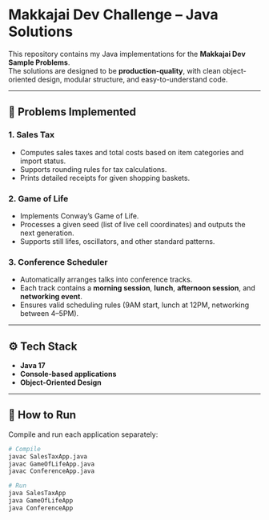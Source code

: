 # Makkajai Dev Challenge – Java Solutions

This repository contains my Java implementations for the **Makkajai Dev Sample Problems**.  
The solutions are designed to be **production-quality**, with clean object-oriented design, modular structure, and easy-to-understand code.

---

## 📌 Problems Implemented

### 1. Sales Tax
- Computes sales taxes and total costs based on item categories and import status.
- Supports rounding rules for tax calculations.
- Prints detailed receipts for given shopping baskets.

### 2. Game of Life
- Implements Conway’s Game of Life.
- Processes a given seed (list of live cell coordinates) and outputs the next generation.
- Supports still lifes, oscillators, and other standard patterns.

### 3. Conference Scheduler
- Automatically arranges talks into conference tracks.
- Each track contains a **morning session**, **lunch**, **afternoon session**, and **networking event**.
- Ensures valid scheduling rules (9AM start, lunch at 12PM, networking between 4–5PM).

---

## ⚙️ Tech Stack
- **Java 17**  
- **Console-based applications**  
- **Object-Oriented Design**  

---

## 🚀 How to Run
Compile and run each application separately:

```bash
# Compile
javac SalesTaxApp.java
javac GameOfLifeApp.java
javac ConferenceApp.java

# Run
java SalesTaxApp
java GameOfLifeApp
java ConferenceApp
